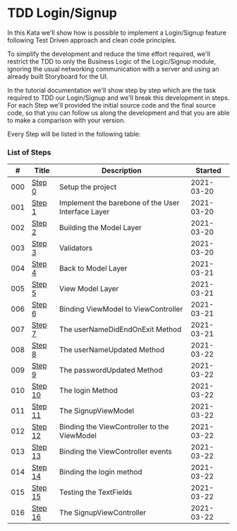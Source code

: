 # TDD Login/Signup

In this Kata we'll show how is possible to implement a Login/Signup feature following Test Driven approach and clean code principles.

To simplify the development and reduce the time effort required, we'll restrict the TDD to only the Business Logic of the Logic/Signup module, ignoring the usual networking communication with a server and using an already built Storyboard for the UI.

In the tutorial documentation we'll show step by step which are the task required to TDD our Login/Signup and we'll break this development in steps. For each Step we'll provided the initial source code and the final source code, so that you can follow us along the development and that you are able to make a comparison with your version.

Every Step will be listed in the following table:

### List of Steps

| #    | Title                                                     | Description                                        | Started    |
| ---- | --------------------------------------------------------- | -------------------------------------------------- | ---------- |
| 000  | [Step 0](000_Step_0/000_Step0_Project.md)                 | Setup the project                                  | 2021-03-20 |
| 001  | [Step 1](000_Step_1/000_Step1_UserInterfaceLayer.md)      | Implement the barebone of the User Interface Layer | 2021-03-20 |
| 002  | [Step 2](000_Step_2/000_Step2_ModelLayer.md)              | Building the Model Layer                           | 2021-03-20 |
| 003  | [Step 3](000_Step_3/000_Step3_Validators.md)              | Validators                                         | 2021-03-20 |
| 004  | [Step 4](000_Step_4/000_Step4_BackToModelLayer.md)        | Back to Model Layer                                | 2021-03-21 |
| 005  | [Step 5](000_Step_5/000_Step5_ViewModelLayer.md)          | View Model Layer                                   | 2021-03-21 |
| 006  | [Step 6](000_Step_6/000_Step6_Binding1.md)                | Binding ViewModel to ViewController                | 2021-03-21 |
| 007  | [Step 7](000_Step_7/000_Step7_Binding2.md)                | The userNameDidEndOnExit Method                    | 2021-03-21 |
| 008  | [Step 8](000_Step_8/000_Step8_Binding3.md)                | The userNameUpdated Method                         | 2021-03-22 |
| 009  | [Step 9](000_Step_9/000_Step9_Binding4.md)                | The passwordUpdated Method                         | 2021-03-22 |
| 010  | [Step 10](000_Step_10/000_Step10_Binding5.md)             | The login Method                                   | 2021-03-22 |
| 011  | [Step 11](000_Step_11/000_Step11_SignupViewModel.md)      | The SignupViewModel                                | 2021-03-22 |
| 012  | [Step 12](000_Step_12/000_Step12_ViewController.md)       | Binding the ViewController to the ViewModel        | 2021-03-22 |
| 013  | [Step 13](000_Step_13/000_Step13_BindingEvents.md)        | Binding the ViewController events                  | 2021-03-22 |
| 014  | [Step 14](000_Step_14/000_Step14_BindingLogin.md)         | Binding the login method                           | 2021-03-22 |
| 015  | [Step 15](000_Step_15/000_Step15_TextFieldsTests.md)      | Testing the TextFields                             | 2021-03-22 |
| 016  | [Step 16](000_Step_16/000_Step16_SignupViewController.md) | The SignupViewController                           | 2021-03-22 |


